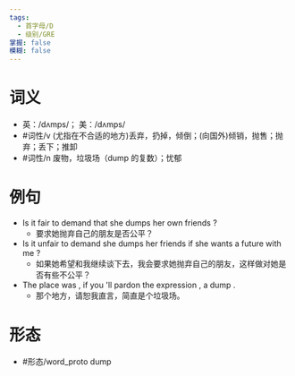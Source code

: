 ```yaml
---
tags:
  - 首字母/D
  - 级别/GRE
掌握: false
模糊: false
---
```

# 词义
- 英：/dʌmps/； 美：/dʌmps/
- #词性/v  (尤指在不合适的地方)丢弃，扔掉，倾倒；(向国外)倾销，抛售；抛弃；丢下；推卸
- #词性/n  废物，垃圾场（dump 的复数）；忧郁
# 例句
- Is it fair to demand that she dumps her own friends ?
	- 要求她抛弃自己的朋友是否公平？
- Is it unfair to demand she dumps her friends if she wants a future with me ?
	- 如果她希望和我继续谈下去，我会要求她抛弃自己的朋友，这样做对她是否有些不公平？
- The place was , if you 'll pardon the expression , a dump .
	- 那个地方，请恕我直言，简直是个垃圾场。
# 形态
- #形态/word_proto dump
